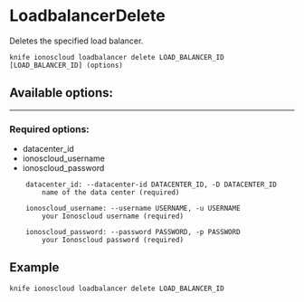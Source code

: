 # LoadbalancerDelete

Deletes the specified load balancer.

    knife ionoscloud loadbalancer delete LOAD_BALANCER_ID [LOAD_BALANCER_ID] (options)


## Available options:
---

### Required options:
* datacenter_id
* ionoscloud_username
* ionoscloud_password

```
    datacenter_id: --datacenter-id DATACENTER_ID, -D DATACENTER_ID
        name of the data center (required)

    ionoscloud_username: --username USERNAME, -u USERNAME
        your Ionoscloud username (required)

    ionoscloud_password: --password PASSWORD, -p PASSWORD
        your Ionoscloud password (required)

```
## Example

```text
knife ionoscloud loadbalancer delete LOAD_BALANCER_ID 
```
